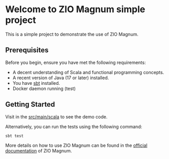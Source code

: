 # Welcome to ZIO Magnum simple project

This is a simple project to demonstrate the use of ZIO Magnum.

## Prerequisites

Before you begin, ensure you have met the following requirements:

- A decent understanding of Scala and functional programming concepts.
- A recent version of Java (17 or later) installed.
- You have [sbt](https://www.scala-sbt.org/download.html) installed.
- Docker daemon running (test)

## Getting Started

Visit in the [src/main/scala](src/main/scala/$packaged$/ZIOMagnumDemo.scala) to see the demo code.


Alternatively, you can run the tests using the following command:

```bash
sbt test
```

More details on how to use ZIO Magnum can be found in the [official documentation](https://cheleb.github.io/zio-magnum/docs/index.html) of ZIO Magnum.
